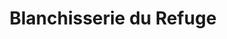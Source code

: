 ---
title: "Blanchisserie du Refuge"
url: /besancon/blanchisserie-du-refuge/
shop: blanchisserie
---